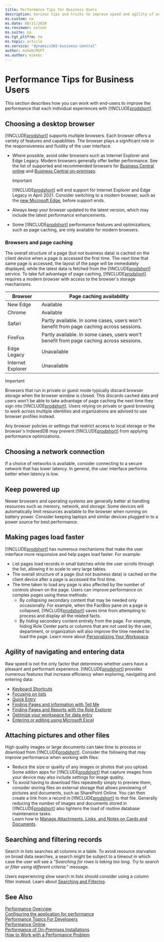 ```yaml
---
title: Performance Tips for Business Users
description: Various tips and tricks to improve speed and agility of working with Business Central.
ms.custom: na
ms.date: 08/21/2020
ms.reviewer: solsen
ms.suite: na
ms.tgt_pltfrm: na
ms.topic: article
ms.service: "dynamics365-business-central"
author: mikebcMSFT
ms.author: mikebc
---
```


# Performance Tips for Business Users

This section describes how you can work with end-users to improve the performance that each individual experiences with [!INCLUDE[prodshort](../developer/includes/prodshort.md)].

## Choosing a desktop browser

[!INCLUDE[prodshort](../developer/includes/prodshort.md)] supports multiple browsers. Each browser offers a variety of features and capabilities. The browser plays a significant role in the responsiveness and fluidity of the user interface.

- Where possible, avoid older browsers such as Internet Explorer and Edge Legacy. Modern browsers generally offer better performance. See the list of supported and recommended browsers for [Business Central online](https://go.microsoft.com/fwlink/?linkid=2110804) and [Business Central on-premises](https://go.microsoft.com/fwlink/?linkid=2110719).

  > [!IMPORTANT] 
  > [!INCLUDE[prodshort](../developer/includes/prodshort.md)] will end support for Internet Explorer and Edge Legacy in April 2021. Consider switching to a modern browser, such as the [new Microsoft Edge](https://www.microsoft.com/edge/), before support ends.

- Always keep your browser updated to the latest version, which may include the latest performance enhancements.
- Some [!INCLUDE[prodshort](../developer/includes/prodshort.md)] performance features and optimizations, such as page caching, are only available for modern browsers.

### Browsers and page caching

The overall structure of a page (but not business data) is cached on the client device when a page is accessed the first time. The next time that same page is accessed, the layout of the page will be immediately displayed, while the latest data is fetched from the [!INCLUDE[prodshort](../developer/includes/prodshort.md)] service. To take full advantage of page caching, [!INCLUDE[prodshort](../developer/includes/prodshort.md)] requires a modern browser with access to the browser's storage mechanisms.

|Browser|Page caching availability|
|--------|---------|
|New Edge|Available|
|Chrome|Available|
|Safari|Partly available. In some cases, users won't benefit from page caching across sessions. |
|FireFox|Partly available. In some cases, users won't benefit from page caching across sessions. |
|Edge Legacy|Unavailable|
|Internet Explorer|Unavailable|

> [!IMPORTANT]  
> Browsers that run in private or guest mode typically discard browser storage when the browser window is closed. This discards cached data and users won't be able to take advantage of page caching the next time they sign into [!INCLUDE[prodshort](../developer/includes/prodshort.md)]. Users relying on private or guest browsing to work across multiple identities and organizations are advised to use browser profiles instead.
>
> Any browser policies or settings that restrict access to local storage or the browser's IndexedDB may prevent [!INCLUDE[prodshort](../developer/includes/prodshort.md)] from applying performance optimizations.


## Choosing a network connection

If a choice of networks is available, consider connecting to a secure network that has lower latency. In general, the user interface performs better when latency is low.

## Keep powered up

Newer browsers and operating systems are generally better at handling resources such as memory, network, and storage. Some devices will automatically limit resources available to the browser when running on battery power. Consider keeping laptops and similar devices plugged in to a power source for best performance.


## Making pages load faster
[!INCLUDE[prodshort](../developer/includes/prodshort.md)] has numerous mechanisms that make the user interface more responsive and help pages load faster. For example:
 - List pages load records in small batches while the user scrolls through the list, allowing it to scale to very large tables.
 - The overall structure of a page (but not business data) is cached on the client device after a page is accessed the first time.
 - The time taken to load any page is also affected by the number of controls shown on the page. Users can improve performance on complex pages using these methods: 
   - By *collapsing* secondary content that may be needed only occasionally. For example, when the FactBox pane on a page is collapsed, [!INCLUDE[prodshort](../developer/includes/prodshort.md)] saves time from attempting to process and display all the related facts.
   - By *hiding* secondary content entirely from the page. For example, hiding Role Center parts or columns that are not used by the user, department, or organization will also improve the time needed to load the page. Learn more about [Personalizing Your Workspace](/dynamics365/business-central/ui-personalization-user).


## Agility of navigating and entering data

Raw speed is not the only factor that determines whether users have a pleasant and performant experience. [!INCLUDE[prodshort](../developer/includes/prodshort.md)] provides numerous features that increase efficiency when exploring, navigating and entering data:

- [Keyboard Shortcuts](/dynamics365/business-central/keyboard-shortcuts)  
- [Focusing on lists](/dynamics365/business-central/ui-enter-data#Focus)  
- [Quick Entry](/dynamics365/business-central/ui-enter-data#QuickEntry)  
- [Finding Pages and information with Tell Me](/dynamics365/business-central/ui-search)  
- [Finding Pages and Reports with the Role Explorer](/dynamics365/business-central/ui-role-explorer)  
- [Optimize your workspace for data entry](/dynamics365/business-central/ui-personalization-user)  
- [Entering or editing using Microsoft Excel](/dynamics365/business-central/across-work-with-excel)  

## Attaching pictures and other files

High quality images or large documents can take time to process or download from [!INCLUDE[prodshort](../developer/includes/prodshort.md)]. Consider the following that may improve performance when working with files:

- Reduce the size or quality of any images or photos that you upload. Some addon apps for [!INCLUDE[prodshort](../developer/includes/prodshort.md)] that capture images from your device may also include settings for image quality.
- To avoid having to download files repeatedly simply to preview them, consider storing files on external storage that allows previewing of pictures and documents, such as SharePoint Online. You can then create a link from a record in [!INCLUDE[prodshort](../developer/includes/prodshort.md)] to that file. Generally reducing the number of images and documents stored in [!INCLUDE[prodshort](../developer/includes/prodshort.md)] also lightens the load of routine database maintenance tasks.  
Learn how to [Manage Attachments, Links, and Notes on Cards and Documents](/dynamics365/business-central/ui-how-add-link-to-record).  

## Searching and filtering records

Search in lists searches all columns in a table. To avoid resource starvation on broad data searches, a search might be subject to a timeout in which case the user will see a *"Searching for rows is taking too long. Try to search or filter using different criteria."* message. 

Users experiencing slow search in lists should consider using a column filter instead. Learn about [Searching and Filtering](/dynamics365/business-central/ui-search-filter-faq).  

## See Also

[Performance Overview](performance-overview.md)  
[Configuring the application for performance](performance-application.md)  
[Performance Topics For Developers](performance-developer.md)  
[Performance Online](performance-online.md)  
[Performance of On-Premises Installations](performance-onprem.md)  
[How to Work with a Performance Problem](performance-work-perf-problem.md)  
